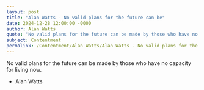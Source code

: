 ```yaml
---
layout: post
title: "Alan Watts - No valid plans for the future can be"
date: 2024-12-28 12:00:00 -0000
author: Alan Watts
quote: "No valid plans for the future can be made by those who have no capacity for living now."
subject: Contentment
permalink: /Contentment/Alan Watts/Alan Watts - No valid plans for the future can be
---
```


No valid plans for the future can be made by those who have no capacity for living now.

- Alan Watts
